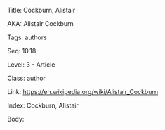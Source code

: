 Title: Cockburn, Alistair 

AKA: Alistair Cockburn 

Tags: authors 

Seq: 10.18 

Level: 3 - Article

Class: author 

Link: https://en.wikipedia.org/wiki/Alistair_Cockburn  

Index: Cockburn, Alistair 

Body:  

